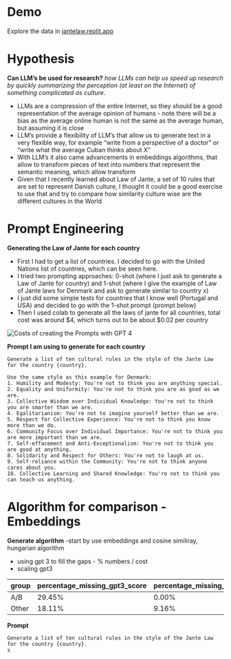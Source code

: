 # Demo
Explore the data in [jantelaw.replit.app](https://jantelaw.replit.app)

# Hypothesis
**Can LLM’s be used for research?**
*how LLMs can help us speed up research by quickly summarizing the perception (at least on the Internet) of something complicated as culture.*
- LLMs are a compression of the entire Internet, so they should be a good representation of the average opinion of humans - note there will be a bias as the average online human is not the same as the average human, but assuming it is close
- LLM’s provide a flexibility of LLM’s that allow us to generate text in a very flexible way, for example “write from a perspective of a doctor” or “write what the average Cuban thinks about X”
- With LLM’s it also came advancements in embeddings algorithms, that allow to transform pieces of text into numbers that represent the semantic meaning, which allow transform
- Given that I recently learned about Law of Jante, a set of 10 rules that are set to represent Danish culture, I thought it could be a good exercise to use that and try to compare how similarity culture wise are the different cultures in the World

# Prompt Engineering
**Generating the Law of Jante for each country**

- First I had to get a list of countries. I decided to go with the United Nations list of countries, which can be seen here.
- I tried two prompting approaches: 0-shot (where I just ask to generate a Law of Jante for country) and 1-shot (where I give the example of Law of Jante laws for Denmark and ask to generate similar to country x)
- I just did some simple tests for countries that I know well (Portugal and USA) and decided to go with the 1-shot prompt (prompt below)
- Then I used colab to generate all the laws of jante for all countries, total cost was around $4, which turns out to be about $0.02 per country

![Costs of creating the Prompts with GPT 4](https://github.com/zemigsan/jantelaw/blob/main/gpt4costs.png?raw=true)

**Prompt I am using to generate for each country**
```
Generate a list of ten cultural rules in the style of the Jante Law for the country {country}.

Use the same style as this example for Denmark:
1. Humility and Modesty: You're not to think you are anything special.
2. Equality and Uniformity: You're not to think you are as good as we are.
3. Collective Wisdom over Individual Knowledge: You're not to think you are smarter than we are.
4. Egalitarianism: You're not to imagine yourself better than we are.
5. Respect for Collective Experience: You're not to think you know more than we do.
6. Community Focus over Individual Importance: You're not to think you are more important than we are.
7. Self-effacement and Anti-Exceptionalism: You're not to think you are good at anything.
8. Solidarity and Respect for Others: You're not to laugh at us.
9. Self-reliance within the Community: You're not to think anyone cares about you.
10. Collective Learning and Shared Knowledge: You're not to think you can teach us anything.
```


# Algorithm for comparison - Embeddings
**Generate algorithm**
-start by use embeddings and cosine similiray, hungarian algorithm
- using gpt 3 to fill the gaps - % numbers / cost
- scaling gpt3 


| group | percentage_missing_gpt3_score | percentage_missing_rationale |
|-------|-------------------------------|------------------------------|
| A/B   | 29.45%                        | 0.00%                        |
| Other | 18.11%                        | 9.16%                        |

**Prompt**
```
Generate a list of ten cultural rules in the style of the Jante Law for the country {country}.
s
```
